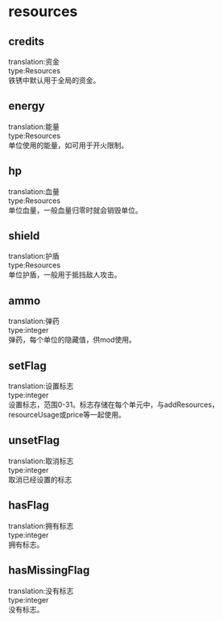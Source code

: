 # resources
## credits
translation:资金
<br>type:Resources
<br>铁锈中默认用于全局的资金。
## energy
translation:能量
<br>type:Resources
<br>单位使用的能量，如可用于开火限制。
## hp
translation:血量
<br>type:Resources
<br>单位血量，一般血量归零时就会销毁单位。
## shield
translation:护盾
<br>type:Resources
<br>单位护盾，一般用于抵挡敌人攻击。
## ammo
translation:弹药
<br>type:integer
<br>弹药，每个单位的隐藏值，供mod使用。
## setFlag
translation:设置标志
<br>type:integer
<br>设置标志，范围0-31。标志存储在每个单元中，与addResources，resourceUsage或price等一起使用。
## unsetFlag
translation:取消标志
<br>type:integer
<br>取消已经设置的标志
## hasFlag
translation:拥有标志
<br>type:integer
<br>拥有标志。
## hasMissingFlag
translation:没有标志
<br>type:integer
<br>没有标志。
